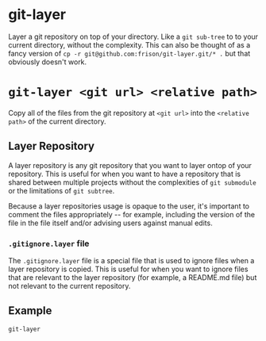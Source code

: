 # git-layer

Layer a git repository on top of your directory. Like a `git sub-tree` to to your current directory, without the complexity. This can also be thought of as a fancy version of `cp -r git@github.com:frison/git-layer.git/* .` but that obviously doesn't work.


# `git-layer <git url> <relative path>`

Copy all of the files from the git repository at `<git url>` into the `<relative path>` of the current directory.

## Layer Repository

A layer repository is any git repository that you want to layer ontop of your repository. This is useful for when you want to have a repository that is shared between multiple projects without the complexities of `git submodule` or the limitations of `git subtree`.

Because a layer repositories usage is opaque to the user, it's important to comment the files appropriately -- for example, including the version of the file in the file itself and/or advising users against manual edits.

### `.gitignore.layer` file

The `.gitignore.layer` file is a special file that is used to ignore files when a layer repository is copied. This is useful for when you want to ignore files that are relevant to the layer repository (for example, a README.md file) but not relevant to the current repository.

## Example

```bash
git-layer
